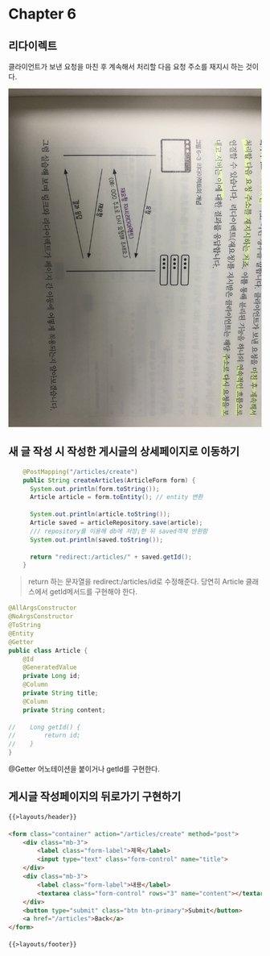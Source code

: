 # Chapter 6
## 리다이렉트
클라이언트가 보낸 요청을 마친 후 계속해서 처리할 다음 요청 주소를 재지시 하는 것이다.

![IMG_0257.JPG](IMG_0257.JPG)

## 새 글 작성 시 작성한 게시글의 상세페이지로 이동하기
```java
    @PostMapping("/articles/create")
    public String createArticles(ArticleForm form) {
      System.out.println(form.toString());
      Article article = form.toEntity(); // entity 변환

      System.out.println(article.toString());
      Article saved = articleRepository.save(article);
      /// repository를 이용해 db에 저장¡한 뒤 saved객체 반환함
      System.out.println(saved.toString());

      return "redirect:/articles/" + saved.getId();
    }
```

> return 하는 문자열을 redirect:/articles/id로 수정해준다.
> 당연히 Article 클래스에서 getId메서드를 구현해야 한다.

```java
@AllArgsConstructor
@NoArgsConstructor
@ToString
@Entity
@Getter
public class Article {
    @Id
    @GeneratedValue
    private Long id;
    @Column
    private String title;
    @Column
    private String content;

//    Long getId() {
//        return id;
//    }
}
```

@Getter 어노테이션을 붙이거나 getId를 구현한다. 

## 게시글 작성페이지의 뒤로가기 구현하기
```html
{{>layouts/header}}

<form class="container" action="/articles/create" method="post">
    <div class="mb-3">
        <label class="form-label">제목</label>
        <input type="text" class="form-control" name="title">
    </div>
    <div class="mb-3">
        <label class="form-label">내용</label>
        <textarea class="form-control" rows="3" name="content"></textarea>
    </div>
    <button type="submit" class="btn btn-primary">Submit</button>
    <a href="/articles">Back</a>
</form>

{{>layouts/footer}}
```

